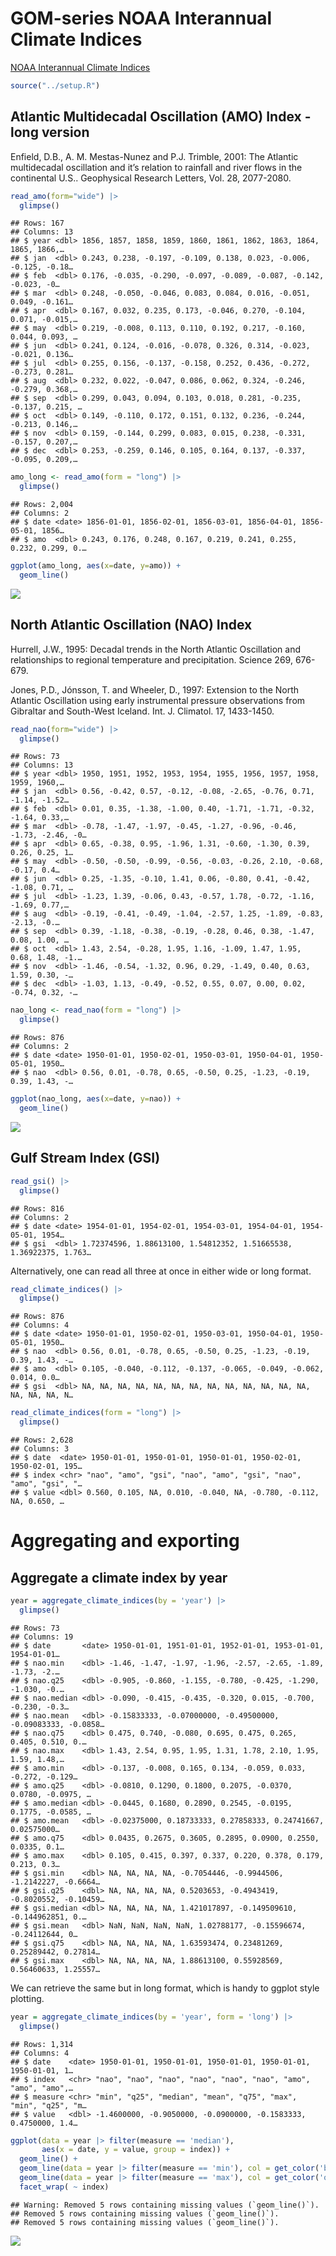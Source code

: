 GOM-series NOAA Interannual Climate Indices
================

[NOAA Interannual Climate
Indices](https://psl.noaa.gov/data/climateindices/list/)

``` r
source("../setup.R")
```

## Atlantic Multidecadal Oscillation (AMO) Index - long version

Enfield, D.B., A. M. Mestas-Nunez and P.J. Trimble, 2001: The Atlantic
multidecadal oscillation and it’s relation to rainfall and river flows
in the continental U.S.. Geophysical Research Letters, Vol. 28,
2077-2080.

``` r
read_amo(form="wide") |>
  glimpse()
```

    ## Rows: 167
    ## Columns: 13
    ## $ year <dbl> 1856, 1857, 1858, 1859, 1860, 1861, 1862, 1863, 1864, 1865, 1866,…
    ## $ jan  <dbl> 0.243, 0.238, -0.197, -0.109, 0.138, 0.023, -0.006, -0.125, -0.18…
    ## $ feb  <dbl> 0.176, -0.035, -0.290, -0.097, -0.089, -0.087, -0.142, -0.023, -0…
    ## $ mar  <dbl> 0.248, -0.050, -0.046, 0.083, 0.084, 0.016, -0.051, 0.049, -0.161…
    ## $ apr  <dbl> 0.167, 0.032, 0.235, 0.173, -0.046, 0.270, -0.104, 0.071, -0.015,…
    ## $ may  <dbl> 0.219, -0.008, 0.113, 0.110, 0.192, 0.217, -0.160, 0.044, 0.093, …
    ## $ jun  <dbl> 0.241, 0.124, -0.016, -0.078, 0.326, 0.314, -0.023, -0.021, 0.136…
    ## $ jul  <dbl> 0.255, 0.156, -0.137, -0.158, 0.252, 0.436, -0.272, -0.273, 0.281…
    ## $ aug  <dbl> 0.232, 0.022, -0.047, 0.086, 0.062, 0.324, -0.246, -0.279, 0.368,…
    ## $ sep  <dbl> 0.299, 0.043, 0.094, 0.103, 0.018, 0.281, -0.235, -0.137, 0.215, …
    ## $ oct  <dbl> 0.149, -0.110, 0.172, 0.151, 0.132, 0.236, -0.244, -0.213, 0.146,…
    ## $ nov  <dbl> 0.159, -0.144, 0.299, 0.083, 0.015, 0.238, -0.331, -0.157, 0.207,…
    ## $ dec  <dbl> 0.253, -0.259, 0.146, 0.105, 0.164, 0.137, -0.337, -0.095, 0.209,…

``` r
amo_long <- read_amo(form = "long") |>
  glimpse()
```

    ## Rows: 2,004
    ## Columns: 2
    ## $ date <date> 1856-01-01, 1856-02-01, 1856-03-01, 1856-04-01, 1856-05-01, 1856…
    ## $ amo  <dbl> 0.243, 0.176, 0.248, 0.167, 0.219, 0.241, 0.255, 0.232, 0.299, 0.…

``` r
ggplot(amo_long, aes(x=date, y=amo)) +
  geom_line()
```

![](README-indices_files/figure-gfm/unnamed-chunk-4-1.png)<!-- -->

## North Atlantic Oscillation (NAO) Index

Hurrell, J.W., 1995: Decadal trends in the North Atlantic Oscillation
and relationships to regional temperature and precipitation. Science
269, 676-679.

Jones, P.D., Jónsson, T. and Wheeler, D., 1997: Extension to the North
Atlantic Oscillation using early instrumental pressure observations from
Gibraltar and South-West Iceland. Int. J. Climatol. 17, 1433-1450.

``` r
read_nao(form="wide") |>
  glimpse()
```

    ## Rows: 73
    ## Columns: 13
    ## $ year <dbl> 1950, 1951, 1952, 1953, 1954, 1955, 1956, 1957, 1958, 1959, 1960,…
    ## $ jan  <dbl> 0.56, -0.42, 0.57, -0.12, -0.08, -2.65, -0.76, 0.71, -1.14, -1.52…
    ## $ feb  <dbl> 0.01, 0.35, -1.38, -1.00, 0.40, -1.71, -1.71, -0.32, -1.64, 0.33,…
    ## $ mar  <dbl> -0.78, -1.47, -1.97, -0.45, -1.27, -0.96, -0.46, -1.73, -2.46, -0…
    ## $ apr  <dbl> 0.65, -0.38, 0.95, -1.96, 1.31, -0.60, -1.30, 0.39, 0.26, 0.25, 1…
    ## $ may  <dbl> -0.50, -0.50, -0.99, -0.56, -0.03, -0.26, 2.10, -0.68, -0.17, 0.4…
    ## $ jun  <dbl> 0.25, -1.35, -0.10, 1.41, 0.06, -0.80, 0.41, -0.42, -1.08, 0.71, …
    ## $ jul  <dbl> -1.23, 1.39, -0.06, 0.43, -0.57, 1.78, -0.72, -1.16, -1.69, 0.77,…
    ## $ aug  <dbl> -0.19, -0.41, -0.49, -1.04, -2.57, 1.25, -1.89, -0.83, -2.13, -0.…
    ## $ sep  <dbl> 0.39, -1.18, -0.38, -0.19, -0.28, 0.46, 0.38, -1.47, 0.08, 1.00, …
    ## $ oct  <dbl> 1.43, 2.54, -0.28, 1.95, 1.16, -1.09, 1.47, 1.95, 0.68, 1.48, -1.…
    ## $ nov  <dbl> -1.46, -0.54, -1.32, 0.96, 0.29, -1.49, 0.40, 0.63, 1.59, 0.30, -…
    ## $ dec  <dbl> -1.03, 1.13, -0.49, -0.52, 0.55, 0.07, 0.00, 0.02, -0.74, 0.32, -…

``` r
nao_long <- read_nao(form = "long") |>
  glimpse()
```

    ## Rows: 876
    ## Columns: 2
    ## $ date <date> 1950-01-01, 1950-02-01, 1950-03-01, 1950-04-01, 1950-05-01, 1950…
    ## $ nao  <dbl> 0.56, 0.01, -0.78, 0.65, -0.50, 0.25, -1.23, -0.19, 0.39, 1.43, -…

``` r
ggplot(nao_long, aes(x=date, y=nao)) +
  geom_line()
```

![](README-indices_files/figure-gfm/unnamed-chunk-7-1.png)<!-- -->

## Gulf Stream Index (GSI)

``` r
read_gsi() |>
  glimpse()
```

    ## Rows: 816
    ## Columns: 2
    ## $ date <date> 1954-01-01, 1954-02-01, 1954-03-01, 1954-04-01, 1954-05-01, 1954…
    ## $ gsi  <dbl> 1.72374596, 1.88613100, 1.54812352, 1.51665538, 1.36922375, 1.763…

Alternatively, one can read all three at once in either wide or long
format.

``` r
read_climate_indices() |>
  glimpse()
```

    ## Rows: 876
    ## Columns: 4
    ## $ date <date> 1950-01-01, 1950-02-01, 1950-03-01, 1950-04-01, 1950-05-01, 1950…
    ## $ nao  <dbl> 0.56, 0.01, -0.78, 0.65, -0.50, 0.25, -1.23, -0.19, 0.39, 1.43, -…
    ## $ amo  <dbl> 0.105, -0.040, -0.112, -0.137, -0.065, -0.049, -0.062, 0.014, 0.0…
    ## $ gsi  <dbl> NA, NA, NA, NA, NA, NA, NA, NA, NA, NA, NA, NA, NA, NA, NA, NA, N…

``` r
read_climate_indices(form = "long") |>
  glimpse()
```

    ## Rows: 2,628
    ## Columns: 3
    ## $ date  <date> 1950-01-01, 1950-01-01, 1950-01-01, 1950-02-01, 1950-02-01, 195…
    ## $ index <chr> "nao", "amo", "gsi", "nao", "amo", "gsi", "nao", "amo", "gsi", "…
    ## $ value <dbl> 0.560, 0.105, NA, 0.010, -0.040, NA, -0.780, -0.112, NA, 0.650, …

# Aggregating and exporting

## Aggregate a climate index by year

``` r
year = aggregate_climate_indices(by = 'year') |>
  glimpse()
```

    ## Rows: 73
    ## Columns: 19
    ## $ date       <date> 1950-01-01, 1951-01-01, 1952-01-01, 1953-01-01, 1954-01-01…
    ## $ nao.min    <dbl> -1.46, -1.47, -1.97, -1.96, -2.57, -2.65, -1.89, -1.73, -2.…
    ## $ nao.q25    <dbl> -0.905, -0.860, -1.155, -0.780, -0.425, -1.290, -1.030, -0.…
    ## $ nao.median <dbl> -0.090, -0.415, -0.435, -0.320, 0.015, -0.700, -0.230, -0.3…
    ## $ nao.mean   <dbl> -0.15833333, -0.07000000, -0.49500000, -0.09083333, -0.0858…
    ## $ nao.q75    <dbl> 0.475, 0.740, -0.080, 0.695, 0.475, 0.265, 0.405, 0.510, 0.…
    ## $ nao.max    <dbl> 1.43, 2.54, 0.95, 1.95, 1.31, 1.78, 2.10, 1.95, 1.59, 1.48,…
    ## $ amo.min    <dbl> -0.137, -0.008, 0.165, 0.134, -0.059, 0.033, -0.272, -0.129…
    ## $ amo.q25    <dbl> -0.0810, 0.1290, 0.1800, 0.2075, -0.0370, 0.0780, -0.0975, …
    ## $ amo.median <dbl> -0.0445, 0.1680, 0.2890, 0.2545, -0.0195, 0.1775, -0.0585, …
    ## $ amo.mean   <dbl> -0.02375000, 0.18733333, 0.27858333, 0.24741667, 0.02575000…
    ## $ amo.q75    <dbl> 0.0435, 0.2675, 0.3605, 0.2895, 0.0900, 0.2550, 0.0335, 0.1…
    ## $ amo.max    <dbl> 0.105, 0.415, 0.397, 0.337, 0.220, 0.378, 0.179, 0.213, 0.3…
    ## $ gsi.min    <dbl> NA, NA, NA, NA, -0.7054446, -0.9944506, -1.2142227, -0.6664…
    ## $ gsi.q25    <dbl> NA, NA, NA, NA, 0.5203653, -0.4943419, -0.8020552, -0.10459…
    ## $ gsi.median <dbl> NA, NA, NA, NA, 1.421017897, -0.149509610, -0.144962851, 0.…
    ## $ gsi.mean   <dbl> NaN, NaN, NaN, NaN, 1.02788177, -0.15596674, -0.24112644, 0…
    ## $ gsi.q75    <dbl> NA, NA, NA, NA, 1.63593474, 0.23481269, 0.25289442, 0.27814…
    ## $ gsi.max    <dbl> NA, NA, NA, NA, 1.88613100, 0.55928569, 0.56460633, 1.25557…

We can retrieve the same but in long format, which is handy to ggplot
style plotting.

``` r
year = aggregate_climate_indices(by = 'year', form = 'long') |>
  glimpse()
```

    ## Rows: 1,314
    ## Columns: 4
    ## $ date    <date> 1950-01-01, 1950-01-01, 1950-01-01, 1950-01-01, 1950-01-01, 1…
    ## $ index   <chr> "nao", "nao", "nao", "nao", "nao", "nao", "amo", "amo", "amo",…
    ## $ measure <chr> "min", "q25", "median", "mean", "q75", "max", "min", "q25", "m…
    ## $ value   <dbl> -1.4600000, -0.9050000, -0.0900000, -0.1583333, 0.4750000, 1.4…

``` r
ggplot(data = year |> filter(measure == 'median'),
       aes(x = date, y = value, group = index)) +
  geom_line() +
  geom_line(data = year |> filter(measure == 'min'), col = get_color('blue')) + 
  geom_line(data = year |> filter(measure == 'max'), col = get_color('orange')) +
  facet_wrap( ~ index)
```

    ## Warning: Removed 5 rows containing missing values (`geom_line()`).
    ## Removed 5 rows containing missing values (`geom_line()`).
    ## Removed 5 rows containing missing values (`geom_line()`).

![](README-indices_files/figure-gfm/unnamed-chunk-12-1.png)<!-- -->
